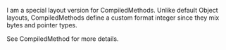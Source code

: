 I am a special layout version for CompiledMethods. 
Unlike default Object layouts, CompiledMethods define a custom format integer since they mix bytes and pointer types.

See CompiledMethod for more details.
